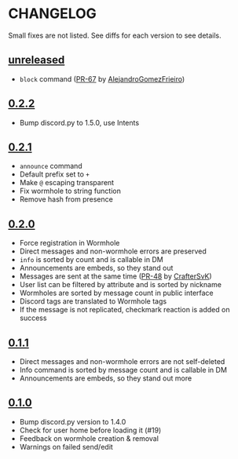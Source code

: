 # CHANGELOG

Small fixes are not listed. See diffs for each version to see details.

## [unreleased]

- `block` command ([PR-67] by [AlejandroGomezFrieiro])

## [0.2.2]

- Bump discord.py to 1.5.0, use Intents

## [0.2.1]

- `announce` command
- Default prefix set to `+`
- Make `@` escaping transparent
- Fix wormhole to string function
- Remove hash from presence

## [0.2.0]

- Force registration in Wormhole
- Direct messages and non-wormhole errors are preserved
- `info` is sorted by count and is callable in DM
- Announcements are embeds, so they stand out
- Messages are sent at the same time ([PR-48] by [CrafterSvK])
- User list can be filtered by attribute and is sorted by nickname
- Wormholes are sorted by message count in public interface
- Discord tags are translated to Wormhole tags
- If the message is not replicated, checkmark reaction is added on success

## [0.1.1]

- Direct messages and non-wormhole errors are not self-deleted
- Info command is sorted by message count and is callable in DM
- Announcements are embeds, so they stand out more

## [0.1.0]

- Bump discord.py version to 1.4.0
- Check for user home before loading it (#19)
- Feedback on wormhole creation & removal
- Warnings on failed send/edit

<!-- Versions -->
[unreleased]: https://github.com/sinus-x/discord-wormhole/compare/v0.2.2...devel
[0.2.2]: https://github.com/sinus-x/discord-wormhole/compare/v0.2.1...v0.2.2
[0.2.1]: https://github.com/sinus-x/discord-wormhole/compare/v0.2.0...v0.2.1
[0.2.0]: https://github.com/sinus-x/discord-wormhole/compare/v0.1.1...v0.2.0
[0.1.1]: https://github.com/sinus-x/discord-wormhole/compare/v0.1.0...v0.1.1
[0.1.0]: https://github.com/sinus-x/discord-wormhole/releases/tag/v0.1.0

<!-- Descriptions -->
[PR-48]: https://github.com/sinus-x/discord-wormhole/pull/48
[PR-67]: https://github.com/sinus-x/discord-wormhole/pull/67
[CrafterSvK]: https://github.com/CrafterSvK
[AlejandroGomezFrieiro]: https://github.com/AlejandroGomezFrieiro
